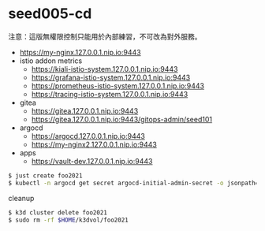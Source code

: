 # seed005-cd

注意：這版無權限控制只能用於內部練習，不可改為對外服務。

- https://my-nginx.127.0.0.1.nip.io:9443
- istio addon metrics
  - https://kiali-istio-system.127.0.0.1.nip.io:9443
  - https://grafana-istio-system.127.0.0.1.nip.io:9443
  - https://prometheus-istio-system.127.0.0.1.nip.io:9443
  - https://tracing-istio-system.127.0.0.1.nip.io:9443
- gitea 
  - https://gitea.127.0.0.1.nip.io:9443
  - https://gitea.127.0.0.1.nip.io:9443/gitops-admin/seed101
- argocd
  - https://argocd.127.0.0.1.nip.io:9443
  - https://my-nginx2.127.0.0.1.nip.io:9443
- apps
  - https://vault-dev.127.0.0.1.nip.io:9443

```sh
$ just create foo2021
$ kubectl -n argocd get secret argocd-initial-admin-secret -o jsonpath="{.data.password}" | base64 -d
```

cleanup

```sh
$ k3d cluster delete foo2021
$ sudo rm -rf $HOME/k3dvol/foo2021
```